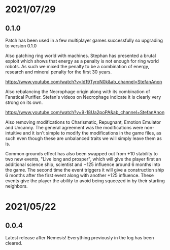 # 2021/07/29

## 0.1.0

Patch has been used in a few multiplayer games successfully so upgrading to version 0.1.0

Also patching ring world with machines. Stephan has presented a brutal exploit which shows that energy as a penalty is not enough for ring world robots. As such we mixed the penalty to be a combination of energy, research and mineral penalty for the first 30 years.

https://www.youtube.com/watch?v=Id19TyroN0k&ab_channel=StefanAnon

Also rebalancing the Necrophage origin along with its combination of Fanatical Purifier. Stefan's videos on Necrophage indicate it is clearly very strong on its own.

https://www.youtube.com/watch?v=9-18Ua2poPA&ab_channel=StefanAnon

Also removing modifications to Charismatic, Repugnant, Emotion Emulator and Uncanny. The general agreement was the modifications were non-intuitive and it isn't simple to modify the modifications in the game files, as such even though these are unbalanced traits we will simply leave them as is.

Common grounds effect has also been swapped out from +10 stability to two new events, "Live long and prosper", which will give the player first an additional science ship, scientist and +125 influence around 6 months into the game. The second time the event triggers it will give a construction ship 6 months after the first event along with another +125 influence. These events give the player the ability to avoid being squeezed in by their starting neighbors.

# 2021/05/22

## 0.0.4

Latest release after Nemesis! Everything previously in the log has been cleared.
